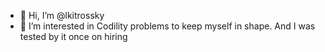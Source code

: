 - 👋 Hi, I’m @lkitrossky
- 👀 I’m interested in Codility problems to keep myself in shape. And I was tested by it once on hiring

<!---
lkitrossky/lkitrossky is a ✨ special ✨ repository because its `README.md` (this file) appears on your GitHub profile.
You can click the Preview link to take a look at your changes.
--->
